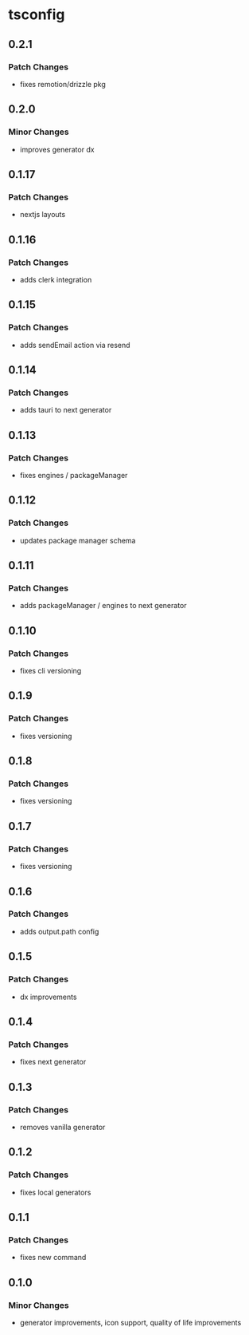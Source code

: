 # tsconfig

## 0.2.1

### Patch Changes

- fixes remotion/drizzle pkg

## 0.2.0

### Minor Changes

- improves generator dx

## 0.1.17

### Patch Changes

- nextjs layouts

## 0.1.16

### Patch Changes

- adds clerk integration

## 0.1.15

### Patch Changes

- adds sendEmail action via resend

## 0.1.14

### Patch Changes

- adds tauri to next generator

## 0.1.13

### Patch Changes

- fixes engines / packageManager

## 0.1.12

### Patch Changes

- updates package manager schema

## 0.1.11

### Patch Changes

- adds packageManager / engines to next generator

## 0.1.10

### Patch Changes

- fixes cli versioning

## 0.1.9

### Patch Changes

- fixes versioning

## 0.1.8

### Patch Changes

- fixes versioning

## 0.1.7

### Patch Changes

- fixes versioning

## 0.1.6

### Patch Changes

- adds output.path config

## 0.1.5

### Patch Changes

- dx improvements

## 0.1.4

### Patch Changes

- fixes next generator

## 0.1.3

### Patch Changes

- removes vanilla generator

## 0.1.2

### Patch Changes

- fixes local generators

## 0.1.1

### Patch Changes

- fixes new command

## 0.1.0

### Minor Changes

- generator improvements, icon support, quality of life improvements
